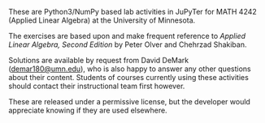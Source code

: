 These are Python3/NumPy based lab activities in JuPyTer for MATH 4242 (Applied Linear Algebra) at the University of Minnesota.

The exercises are based upon and make frequent reference to *Applied Linear Algebra, Second Edition* by Peter Olver and Chehrzad Shakiban.

Solutions are available by request from David DeMark (demar180@umn.edu), who is also happy to answer any other questions about their content.
Students of courses currently using these activities should contact their instructional team first however.

These are released under a permissive license, but the developer would appreciate knowing if they are used elsewhere.

